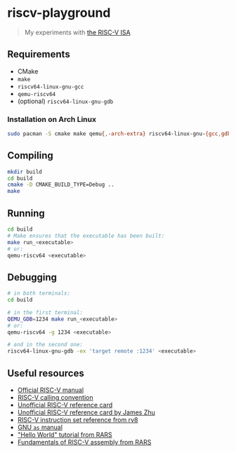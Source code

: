 # riscv-playground

> My experiments with [the RISC-V ISA](https://en.wikipedia.org/wiki/RISC-V)

## Requirements

- CMake
- `make`
- `riscv64-linux-gnu-gcc`
- `qemu-riscv64`
- (optional) `riscv64-linux-gnu-gdb`

### Installation on Arch Linux

```bash
sudo pacman -S cmake make qemu{,-arch-extra} riscv64-linux-gnu-{gcc,gdb}
```

## Compiling

```bash
mkdir build
cd build
cmake -D CMAKE_BUILD_TYPE=Debug ..
make
```

## Running

```bash
cd build
# Make ensures that the executable has been built:
make run_<executable>
# or:
qemu-riscv64 <executable>
```

## Debugging

```bash
# in both terminals:
cd build

# in the first terminal:
QEMU_GDB=1234 make run_<executable>
# or:
qemu-riscv64 -g 1234 <executable>

# and in the second one:
riscv64-linux-gnu-gdb -ex 'target remote :1234' <executable>
```

## Useful resources

- [Official RISC-V manual](https://content.riscv.org/wp-content/uploads/2017/05/riscv-spec-v2.2.pdf)
- [RISC-V calling convention](https://riscv.org/wp-content/uploads/2015/01/riscv-calling.pdf)
- [Unofficial RISC-V reference card](https://www.cl.cam.ac.uk/teaching/1617/ECAD+Arch/files/docs/RISCVGreenCardv8-20151013.pdf)
- [Unofficial RISC-V reference card by James Zhu](https://github.com/jameslzhu/riscv-card/blob/master/riscv-card.pdf)
- [RISC-V instruction set reference from rv8](https://rv8.io/isa.html)
- [GNU `as` manual](https://sourceware.org/binutils/docs/as/)
- ["Hello World" tutorial from RARS](https://github.com/TheThirdOne/rars/wiki/Creating-Hello-World)
- [Fundamentals of RISC-V assembly from RARS](https://github.com/TheThirdOne/rars/wiki/Fundementals-of-RISC-V-Assembly)
